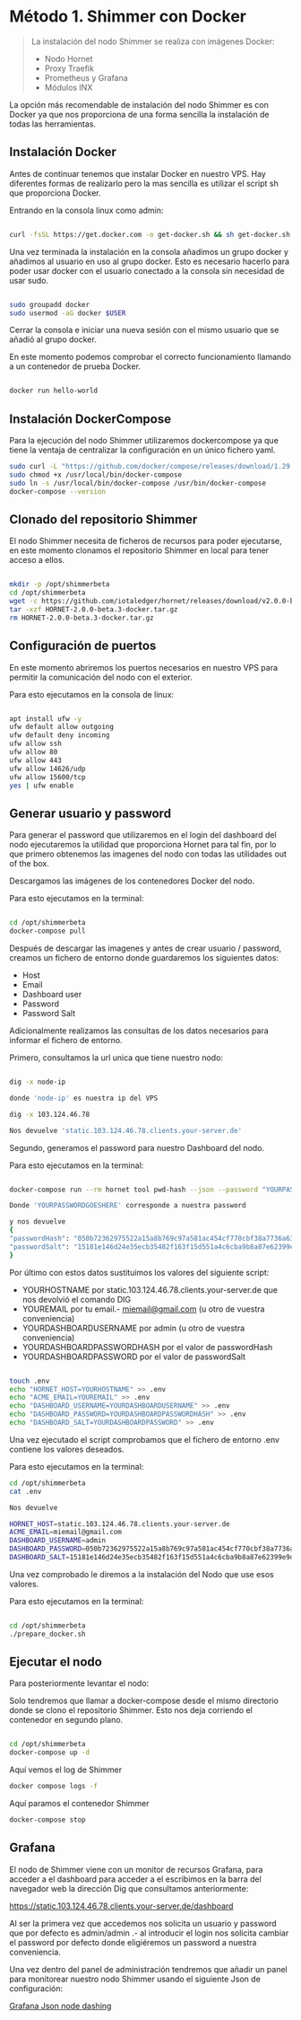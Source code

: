# Método 1. Shimmer con Docker
> La instalación del nodo Shimmer se realiza con imágenes Docker:
> - Nodo Hornet
> - Proxy Traefik
> - Prometheus y Grafana
> - Módulos INX

La opción más recomendable de instalación del nodo Shimmer es con Docker ya que nos proporciona de una forma sencilla la instalación de todas las herramientas.

## Instalación Docker

Antes de continuar tenemos que instalar Docker en nuestro VPS. Hay diferentes formas de realizarlo pero la mas sencilla es utilizar el script sh que proporciona Docker.

Entrando en la consola linux como admin:

```sh

curl -fsSL https://get.docker.com -o get-docker.sh && sh get-docker.sh

```

Una vez terminada la instalación en la consola añadimos un grupo docker y añadimos al usuario en uso al grupo docker.
Esto es necesario hacerlo para poder usar docker con el usuario conectado a la consola sin necesidad de usar sudo.

```sh

sudo groupadd docker
sudo usermod -aG docker $USER

```

Cerrar la consola e iniciar una nueva sesión con el mismo usuario que se añadió al grupo docker.

En este momento podemos comprobar el correcto funcionamiento llamando a un contenedor de prueba Docker.

```sh

docker run hello-world

```

## Instalación DockerCompose

Para la ejecución del nodo Shimmer utilizaremos dockercompose ya que tiene la ventaja de centralizar la configuración en un único fichero yaml.

```sh
sudo curl -L "https://github.com/docker/compose/releases/download/1.29.2/docker-compose-$(uname -s)-$(uname -m)" -o /usr/local/bin/docker-compose
sudo chmod +x /usr/local/bin/docker-compose
sudo ln -s /usr/local/bin/docker-compose /usr/bin/docker-compose
docker-compose --version
```

## Clonado del repositorio Shimmer

El nodo Shimmer necesita de ficheros de recursos para poder ejecutarse, en este momento clonamos el repositorio Shimmer en local para tener acceso a ellos.

```sh

mkdir -p /opt/shimmerbeta
cd /opt/shimmerbeta
wget -c https://github.com/iotaledger/hornet/releases/download/v2.0.0-beta.3/HORNET-2.0.0-beta.3-docker.tar.gz
tar -xzf HORNET-2.0.0-beta.3-docker.tar.gz
rm HORNET-2.0.0-beta.3-docker.tar.gz

```

## Configuración de puertos

En este momento abriremos los puertos necesarios en nuestro VPS para permitir la comunicación del nodo con el exterior.

Para esto ejecutamos en la consola de linux:

```sh

apt install ufw -y
ufw default allow outgoing
ufw default deny incoming
ufw allow ssh
ufw allow 80
ufw allow 443
ufw allow 14626/udp
ufw allow 15600/tcp
yes | ufw enable

```

## Generar usuario y password

Para generar el password que utilizaremos en el login del dashboard del nodo ejecutaremos la utilidad que proporciona Hornet para tal fin, por lo que primero obtenemos las imagenes del nodo con todas las utilidades out of the box.

Descargamos las imágenes de los contenedores Docker del nodo.

Para esto ejecutamos en la terminal:

```sh 

cd /opt/shimmerbeta
docker-compose pull

```

Después de descargar las imagenes y antes de crear usuario / password, creamos un fichero de entorno donde guardaremos los siguientes datos:
- Host
- Email
- Dashboard user
- Password
- Password Salt

Adicionalmente realizamos las consultas de los datos necesarios para informar el fichero de entorno.

Primero, consultamos la url unica que tiene nuestro nodo:

```sh

dig -x node-ip

donde 'node-ip' es nuestra ip del VPS

dig -x 103.124.46.78

Nos devuelve 'static.103.124.46.78.clients.your-server.de'

```

Segundo, generamos el password para nuestro Dashboard del nodo.

Para esto ejecutamos en la terminal:

```sh

docker-compose run --rm hornet tool pwd-hash --json --password "YOURPASSWORDGOESHERE" | sed -e 's/\r//g'

Donde 'YOURPASSWORDGOESHERE' corresponde a nuestra password

y nos devuelve 
{
"passwordHash": "050b72362975522a15a8b769c97a581ac454cf770cbf38a7736a632ebdce4f96",
"passwordSalt": "15181e146d24e35ecb35482f163f15d551a4c6cba9b8a87e62399e9df9390208"
}
```

Por último con estos datos sustituimos los valores del siguiente script:
- YOURHOSTNAME por static.103.124.46.78.clients.your-server.de que nos devolvió el comando DIG
- YOUREMAIL por tu email.- miemail@gmail.com (u otro de vuestra conveniencia)
- YOURDASHBOARDUSERNAME por admin (u otro de vuestra conveniencia)
- YOURDASHBOARDPASSWORDHASH por el valor de passwordHash
- YOURDASHBOARDPASSWORD por el valor de passwordSalt



```sh

touch .env
echo "HORNET_HOST=YOURHOSTNAME" >> .env
echo "ACME_EMAIL=YOUREMAIL" >> .env
echo "DASHBOARD_USERNAME=YOURDASHBOARDUSERNAME" >> .env
echo "DASHBOARD_PASSWORD=YOURDASHBOARDPASSWORDHASH" >> .env
echo "DASHBOARD_SALT=YOURDASHBOARDPASSWORD" >> .env

```

Una vez ejecutado el script comprobamos que el fichero de entorno .env contiene los valores deseados.

Para esto ejecutamos en la terminal:

```sh
cd /opt/shimmerbeta
cat .env

Nos devuelve

HORNET_HOST=static.103.124.46.78.clients.your-server.de
ACME_EMAIL=miemail@gmail.com
DASHBOARD_USERNAME=admin
DASHBOARD_PASSWORD=050b72362975522a15a8b769c97a581ac454cf770cbf38a7736a632ebdce4f96
DASHBOARD_SALT=15181e146d24e35ecb35482f163f15d551a4c6cba9b8a87e62399e9df9390208

```

Una vez comprobado le diremos a la instalación del Nodo que use esos valores.

Para esto ejecutamos en la terminal:

```sh

cd /opt/shimmerbeta
./prepare_docker.sh

```

## Ejecutar el nodo

Para posteriormente levantar el nodo:

Solo tendremos que llamar a docker-compose desde el mismo directorio donde se clono el repositorio Shimmer.
Esto nos deja corriendo el contenedor en segundo plano.

```sh

cd /opt/shimmerbeta
docker-compose up -d

```

Aquí vemos el log de Shimmer 

```sh
docker compose logs -f 
```

Aquí paramos el contenedor Shimmer

```sh
docker-compose stop
```

## Grafana

El nodo de Shimmer viene con un monitor de recursos Grafana, para acceder a el dashboard para acceder a el escribimos en la barra del navegador web la dirección Dig
que consultamos anteriormente:

https://static.103.124.46.78.clients.your-server.de/dashboard

Al ser la primera vez que accedemos nos solicita un usuario y password que por defecto es admin/admin .- al introducir el login nos solicita cambiar el password por defecto donde eligiéremos un password a nuestra conveniencia.

Una vez dentro del panel de administración tendremos que añadir un panel para monitorear nuestro nodo Shimmer usando el siguiente Json de configuración:

[Grafana Json node dashing](https://github.com/Dr-Electron/hornet/blob/feat/grafana-dashboard/docker-example/assets/grafana/dashboards/node_dashboard.json)
